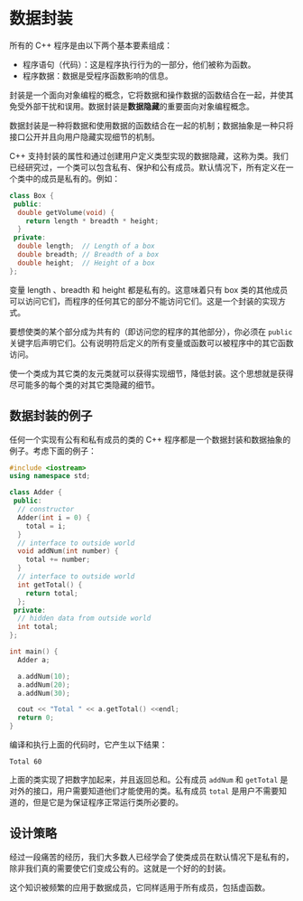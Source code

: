 # 数据封装

所有的 C++ 程序是由以下两个基本要素组成：

- 程序语句（代码）：这是程序执行行为的一部分，他们被称为函数。　　　　
- 程序数据：数据是受程序函数影响的信息。

封装是一个面向对象编程的概念，它将数据和操作数据的函数结合在一起，并使其免受外部干扰和误用。数据封装是**数据隐藏**的重要面向对象编程概念。

数据封装是一种将数据和使用数据的函数结合在一起的机制；数据抽象是一种只将接口公开并且向用户隐藏实现细节的机制。

C++ 支持封装的属性和通过创建用户定义类型实现的数据隐藏，这称为类。我们已经研究过，一个类可以包含私有、保护和公有成员。默认情况下，所有定义在一个类中的成员是私有的。例如：

```c++
class Box {
 public:
  double getVolume(void) {
    return length * breadth * height;
  }
 private:
  double length;  // Length of a box
  double breadth; // Breadth of a box
  double height;  // Height of a box
};
```

变量 length 、breadth 和 height 都是私有的。这意味着只有 box 类的其他成员可以访问它们，而程序的任何其它的部分不能访问它们。这是一个封装的实现方式。　　　　

要想使类的某个部分成为共有的（即访问您的程序的其他部分），你必须在 `public` 关键字后声明它们。公有说明符后定义的所有变量或函数可以被程序中的其它函数访问。　　　　

使一个类成为其它类的友元类就可以获得实现细节，降低封装。这个思想就是获得尽可能多的每个类的对其它类隐藏的细节。

## 数据封装的例子

任何一个实现有公有和私有成员的类的 C++ 程序都是一个数据封装和数据抽象的例子。考虑下面的例子：

```c++
#include <iostream>
using namespace std;

class Adder {
 public:
  // constructor
  Adder(int i = 0) {
    total = i;
  }
  // interface to outside world
  void addNum(int number) {
    total += number;
  }
  // interface to outside world
  int getTotal() {
    return total;
  };
 private:
  // hidden data from outside world
  int total;
};

int main() {
  Adder a;

  a.addNum(10);
  a.addNum(20);
  a.addNum(30);

  cout << "Total " << a.getTotal() <<endl;
  return 0;
}
```

编译和执行上面的代码时，它产生以下结果：

```
Total 60
```

上面的类实现了把数字加起来，并且返回总和。公有成员 `addNum` 和 `getTotal` 是对外的接口，用户需要知道他们才能使用的类。私有成员 `total` 是用户不需要知道的，但是它是为保证程序正常运行类所必要的。

## 设计策略

经过一段痛苦的经历，我们大多数人已经学会了使类成员在默认情况下是私有的，除非我们真的需要使它们变成公有的。这就是一个好的的封装。　　　　

这个知识被频繁的应用于数据成员，它同样适用于所有成员，包括虚函数。